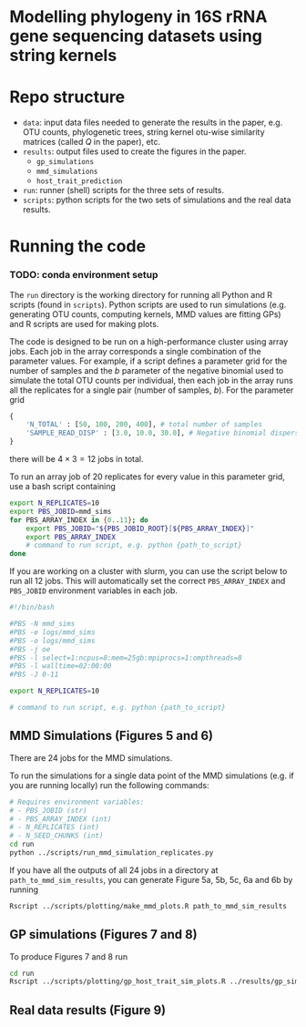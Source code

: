 # Modelling phylogeny in 16S rRNA gene sequencing datasets using string kernels

# Repo structure

* `data`: input data files needed to generate the results in the paper, e.g. OTU counts, phylogenetic trees, string kernel otu-wise similarity matrices (called $Q$ in the paper), etc.
* `results`: output files used to create the figures in the paper.
	- `gp_simulations`
	- `mmd_simulations`
	- `host_trait_prediction`
* `run`: runner (shell) scripts for the three sets of results.
* `scripts`: python scripts for the two sets of simulations and the real data results.


# Running the code

### TODO: conda environment setup

The `run` directory is the working directory for running all Python and R scripts (found in `scripts`). Python scripts are used to run simulations (e.g. generating OTU counts, computing kernels, MMD values are fitting GPs) and R scripts are used for making plots.

The code is designed to be run on a high-performance cluster using array jobs. Each job in the array corresponds a single combination of the parameter values. For example, if a script defines a parameter grid  for the number of samples and the $b$ parameter of the negative binomial used to simulate the total OTU counts per individual, then each job in the array runs all the replicates for a single pair (number of samples, $b$). For the parameter grid

```python
{
    'N_TOTAL' : [50, 100, 200, 400], # total number of samples
    'SAMPLE_READ_DISP' : [3.0, 10.0, 30.0], # Negative binomial dispersion
}
```

there will be $4 \times 3 = 12$ jobs in total.

To run an array job of 20 replicates for every value in this parameter grid, use a bash script containing

```sh
export N_REPLICATES=10
export PBS_JOBID=mmd_sims
for PBS_ARRAY_INDEX in {0..11}; do 
	export PBS_JOBID="${PBS_JOBID_ROOT}[${PBS_ARRAY_INDEX}]"
	export PBS_ARRAY_INDEX
	# command to run script, e.g. python {path_to_script}
done
```

If you are working on a cluster with slurm, you can use the script below to run all 12 jobs. This will automatically set the correct `PBS_ARRAY_INDEX` and `PBS_JOBID` environment variables in each job.

```sh
#!/bin/bash

#PBS -N mmd_sims
#PBS -e logs/mmd_sims
#PBS -o logs/mmd_sims
#PBS -j oe
#PBS -l select=1:ncpus=8:mem=25gb:mpiprocs=1:ompthreads=8
#PBS -l walltime=02:00:00
#PBS -J 0-11

export N_REPLICATES=10

# command to run script, e.g. python {path_to_script}
```


## MMD Simulations (Figures 5 and 6)

There are 24 jobs for the MMD simulations.

To run the simulations for a single data point of the MMD simulations (e.g. if you are running locally) run the following commands:

```sh
# Requires environment variables:
# - PBS_JOBID (str)
# - PBS_ARRAY_INDEX (int)
# - N_REPLICATES (int)
# - N_SEED_CHUNKS (int)
cd run
python ../scripts/run_mmd_simulation_replicates.py 
```

If you have all the outputs of all 24 jobs in a directory at `path_to_mmd_sim_results`, you can generate Figure 5a, 5b, 5c, 6a and 6b by running

```sh
Rscript ../scripts/plotting/make_mmd_plots.R path_to_mmd_sim_results
```

## GP simulations (Figures 7 and 8)

To produce Figures 7 and 8 run

```sh
cd run
Rscript ../scripts/plotting/gp_host_trait_sim_plots.R ../results/gp_simulations/manuscript.zip
```


## Real data results (Figure 9)

